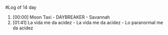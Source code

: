 #Log of 14 day

1. [00:00] Moon Taxi - DAYBREAKER - Savannah
1. [01:41] La vida me da acidez - La vida me da acidez - Lo paranormal me da acidez
